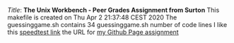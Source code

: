 *Title*: **The Unix Workbench - Peer Grades Assignment from Surton**
This makefile is created on Thu Apr  2 21:37:48 CEST 2020
The guessinggame.sh contains 34 guessinggame.sh number of code lines
I like this [speedtest link](https://www.speedtest.net)
the URL for [my Github Page assignment](https://surton-redjo.github.io/the-unix-workbench-PeerGradesAssignment-SRO/)
